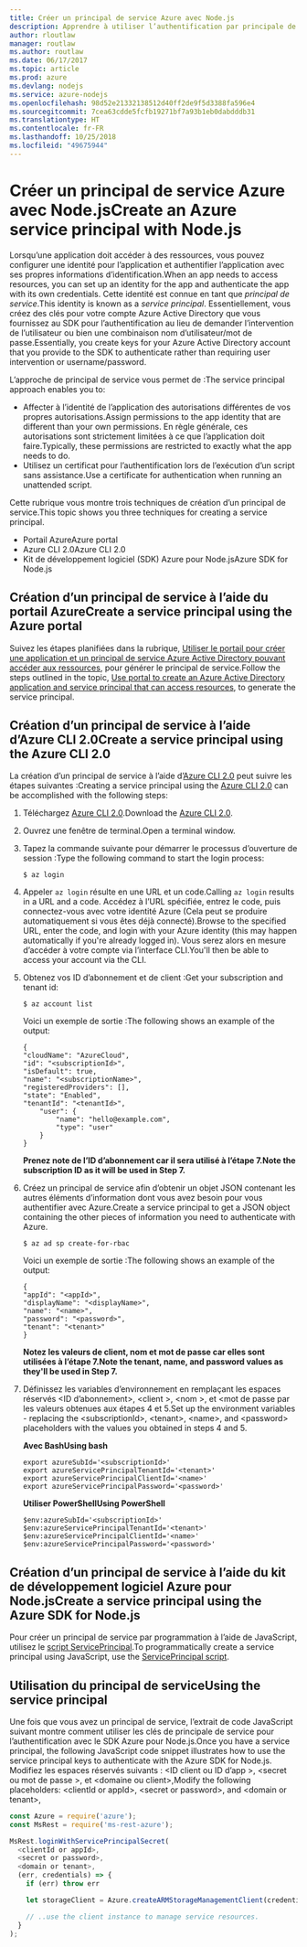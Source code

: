 ```yaml
---
title: Créer un principal de service Azure avec Node.js
description: Apprendre à utiliser l’authentification par principale de service via Node.js
author: rloutlaw
manager: routlaw
ms.author: routlaw
ms.date: 06/17/2017
ms.topic: article
ms.prod: azure
ms.devlang: nodejs
ms.service: azure-nodejs
ms.openlocfilehash: 98d52e21332138512d40ff2de9f5d3388fa596e4
ms.sourcegitcommit: 7cea63cdde5fcfb19271bf7a93b1eb0dabdddb31
ms.translationtype: HT
ms.contentlocale: fr-FR
ms.lasthandoff: 10/25/2018
ms.locfileid: "49675944"
---
```

# <a name="create-an-azure-service-principal-with-nodejs"></a><span data-ttu-id="5945d-103">Créer un principal de service Azure avec Node.js</span><span class="sxs-lookup"><span data-stu-id="5945d-103">Create an Azure service principal with Node.js</span></span> 

<span data-ttu-id="5945d-104">Lorsqu’une application doit accéder à des ressources, vous pouvez configurer une identité pour l’application et authentifier l’application avec ses propres informations d’identification.</span><span class="sxs-lookup"><span data-stu-id="5945d-104">When an app needs to access resources, you can set up an identity for the app and authenticate the app with its own credentials.</span></span> <span data-ttu-id="5945d-105">Cette identité est connue en tant que *principal de service*.</span><span class="sxs-lookup"><span data-stu-id="5945d-105">This identity is known as a *service principal*.</span></span> <span data-ttu-id="5945d-106">Essentiellement, vous créez des clés pour votre compte Azure Active Directory que vous fournissez au SDK pour l’authentification au lieu de demander l’intervention de l’utilisateur ou bien une combinaison nom d’utilisateur/mot de passe.</span><span class="sxs-lookup"><span data-stu-id="5945d-106">Essentially, you create keys for your Azure Active Directory account that you provide to the SDK to authenticate rather than requiring user intervention or username/password.</span></span>

<span data-ttu-id="5945d-107">L’approche de principal de service vous permet de :</span><span class="sxs-lookup"><span data-stu-id="5945d-107">The service principal approach enables you to:</span></span>
- <span data-ttu-id="5945d-108">Affecter à l’identité de l’application des autorisations différentes de vos propres autorisations.</span><span class="sxs-lookup"><span data-stu-id="5945d-108">Assign permissions to the app identity that are different than your own permissions.</span></span> <span data-ttu-id="5945d-109">En règle générale, ces autorisations sont strictement limitées à ce que l’application doit faire.</span><span class="sxs-lookup"><span data-stu-id="5945d-109">Typically, these permissions are restricted to exactly what the app needs to do.</span></span>
- <span data-ttu-id="5945d-110">Utilisez un certificat pour l’authentification lors de l’exécution d’un script sans assistance.</span><span class="sxs-lookup"><span data-stu-id="5945d-110">Use a certificate for authentication when running an unattended script.</span></span>

<span data-ttu-id="5945d-111">Cette rubrique vous montre trois techniques de création d’un principal de service.</span><span class="sxs-lookup"><span data-stu-id="5945d-111">This topic shows you three techniques for creating a service principal.</span></span>

- <span data-ttu-id="5945d-112">Portail Azure</span><span class="sxs-lookup"><span data-stu-id="5945d-112">Azure portal</span></span>
- <span data-ttu-id="5945d-113">Azure CLI 2.0</span><span class="sxs-lookup"><span data-stu-id="5945d-113">Azure CLI 2.0</span></span>
- <span data-ttu-id="5945d-114">Kit de développement logiciel (SDK) Azure pour Node.js</span><span class="sxs-lookup"><span data-stu-id="5945d-114">Azure SDK for Node.js</span></span>

## <a name="create-a-service-principal-using-the-azure-portal"></a><span data-ttu-id="5945d-115">Création d’un principal de service à l’aide du portail Azure</span><span class="sxs-lookup"><span data-stu-id="5945d-115">Create a service principal using the Azure portal</span></span>

<span data-ttu-id="5945d-116">Suivez les étapes planifiées dans la rubrique, [Utiliser le portail pour créer une application et un principal de service Azure Active Directory pouvant accéder aux ressources](https://azure.microsoft.com/documentation/articles/resource-group-create-service-principal-portal/), pour générer le principal de service.</span><span class="sxs-lookup"><span data-stu-id="5945d-116">Follow the steps outlined in the topic, [Use portal to create an Azure Active Directory application and service principal that can access resources](https://azure.microsoft.com/documentation/articles/resource-group-create-service-principal-portal/), to generate the service principal.</span></span>

## <a name="create-a-service-principal-using-the-azure-cli-20"></a><span data-ttu-id="5945d-117">Création d’un principal de service à l’aide d’Azure CLI 2.0</span><span class="sxs-lookup"><span data-stu-id="5945d-117">Create a service principal using the Azure CLI 2.0</span></span>

<span data-ttu-id="5945d-118">La création d’un principal de service à l’aide d’[Azure CLI 2.0](https://docs.microsoft.com/cli/azure/install-az-cli2) peut suivre les étapes suivantes :</span><span class="sxs-lookup"><span data-stu-id="5945d-118">Creating a service principal using the [Azure CLI 2.0](https://docs.microsoft.com/cli/azure/install-az-cli2) can be accomplished with the following steps:</span></span>

1. <span data-ttu-id="5945d-119">Téléchargez [Azure CLI 2.0](https://docs.microsoft.com/cli/azure/install-az-cli2).</span><span class="sxs-lookup"><span data-stu-id="5945d-119">Download the [Azure CLI 2.0](https://docs.microsoft.com/cli/azure/install-az-cli2).</span></span>

2. <span data-ttu-id="5945d-120">Ouvrez une fenêtre de terminal.</span><span class="sxs-lookup"><span data-stu-id="5945d-120">Open a terminal window.</span></span>

3. <span data-ttu-id="5945d-121">Tapez la commande suivante pour démarrer le processus d’ouverture de session :</span><span class="sxs-lookup"><span data-stu-id="5945d-121">Type the following command to start the login process:</span></span>

    ```shell
    $ az login
    ```

4. <span data-ttu-id="5945d-122">Appeler `az login` résulte en une URL et un code.</span><span class="sxs-lookup"><span data-stu-id="5945d-122">Calling `az login` results in a URL and a code.</span></span> <span data-ttu-id="5945d-123">Accédez à l’URL spécifiée, entrez le code, puis connectez-vous avec votre identité Azure (Cela peut se produire automatiquement si vous êtes déjà connecté).</span><span class="sxs-lookup"><span data-stu-id="5945d-123">Browse to the specified URL, enter the code, and login with your Azure identity (this may happen automatically if you're already logged in).</span></span> <span data-ttu-id="5945d-124">Vous serez alors en mesure d’accéder à votre compte via l’interface CLI.</span><span class="sxs-lookup"><span data-stu-id="5945d-124">You'll then be able to access your account via the CLI.</span></span>

5. <span data-ttu-id="5945d-125">Obtenez vos ID d’abonnement et de client :</span><span class="sxs-lookup"><span data-stu-id="5945d-125">Get your subscription and tenant id:</span></span>

    ```shell
    $ az account list
    ```

    <span data-ttu-id="5945d-126">Voici un exemple de sortie :</span><span class="sxs-lookup"><span data-stu-id="5945d-126">The following shows an example of the output:</span></span>

    ```shell
    {
    "cloudName": "AzureCloud",
    "id": "<subscriptionId>",
    "isDefault": true,
    "name": "<subscriptionName>",
    "registeredProviders": [],
    "state": "Enabled",
    "tenantId": "<tenantId>",
        "user": {
            "name": "hello@example.com",
            "type": "user"
        }
    }
    ```

    <span data-ttu-id="5945d-127">**Prenez note de l’ID d’abonnement car il sera utilisé à l’étape 7.**</span><span class="sxs-lookup"><span data-stu-id="5945d-127">**Note the subscription ID as it will be used in Step 7.**</span></span>

6. <span data-ttu-id="5945d-128">Créez un principal de service afin d’obtenir un objet JSON contenant les autres éléments d’information dont vous avez besoin pour vous authentifier avec Azure.</span><span class="sxs-lookup"><span data-stu-id="5945d-128">Create a service principal to get a JSON object containing the other pieces of information you need to authenticate with Azure.</span></span>

    ```shell
    $ az ad sp create-for-rbac
    ```

    <span data-ttu-id="5945d-129">Voici un exemple de sortie :</span><span class="sxs-lookup"><span data-stu-id="5945d-129">The following shows an example of the output:</span></span>

    ```shell
    {
    "appId": "<appId>",
    "displayName": "<displayName>",
    "name": "<name>",
    "password": "<password>",
    "tenant": "<tenant>"
    }
    ```

    <span data-ttu-id="5945d-130">**Notez les valeurs de client, nom et mot de passe car elles sont utilisées à l’étape 7.**</span><span class="sxs-lookup"><span data-stu-id="5945d-130">**Note the tenant, name, and password values as they'll be used in Step 7.**</span></span>

7. <span data-ttu-id="5945d-131">Définissez les variables d’environnement en remplaçant les espaces réservés &lt;ID d’abonnement>, &lt;client >, &lt;nom >, et &lt;mot de passe par les valeurs obtenues aux étapes 4 et 5.</span><span class="sxs-lookup"><span data-stu-id="5945d-131">Set up the environment variables - replacing the &lt;subscriptionId>, &lt;tenant>, &lt;name>, and &lt;password> placeholders with the values you obtained in steps 4 and 5.</span></span> 

    <span data-ttu-id="5945d-132">**Avec Bash**</span><span class="sxs-lookup"><span data-stu-id="5945d-132">**Using bash**</span></span>

    ```shell
    export azureSubId='<subscriptionId>'
    export azureServicePrincipalTenantId='<tenant>'
    export azureServicePrincipalClientId='<name>'
    export azureServicePrincipalPassword='<password>'
    ```

    <span data-ttu-id="5945d-133">**Utiliser PowerShell**</span><span class="sxs-lookup"><span data-stu-id="5945d-133">**Using PowerShell**</span></span>

    ```shell
    $env:azureSubId='<subscriptionId>'
    $env:azureServicePrincipalTenantId='<tenant>'
    $env:azureServicePrincipalClientId='<name>'
    $env:azureServicePrincipalPassword='<password>'
    ```

## <a name="create-a-service-principal-using-the-azure-sdk-for-nodejs"></a><span data-ttu-id="5945d-134">Création d’un principal de service à l’aide du kit de développement logiciel Azure pour Node.js</span><span class="sxs-lookup"><span data-stu-id="5945d-134">Create a service principal using the Azure SDK for Node.js</span></span>

<span data-ttu-id="5945d-135">Pour créer un principal de service par programmation à l’aide de JavaScript, utilisez le [script ServicePrincipal](https://github.com/Azure/azure-sdk-for-node/tree/master/Documentation/ServicePrincipal).</span><span class="sxs-lookup"><span data-stu-id="5945d-135">To programmatically create a service principal using JavaScript, use the [ServicePrincipal script](https://github.com/Azure/azure-sdk-for-node/tree/master/Documentation/ServicePrincipal).</span></span>   

## <a name="using-the-service-principal"></a><span data-ttu-id="5945d-136">Utilisation du principal de service</span><span class="sxs-lookup"><span data-stu-id="5945d-136">Using the service principal</span></span>

<span data-ttu-id="5945d-137">Une fois que vous avez un principal de service, l’extrait de code JavaScript suivant montre comment utiliser les clés de principale de service pour l’authentification avec le SDK Azure pour Node.js.</span><span class="sxs-lookup"><span data-stu-id="5945d-137">Once you have a service principal, the following JavaScript code snippet illustrates how to use the service principal keys to authenticate with the Azure SDK for Node.js.</span></span> <span data-ttu-id="5945d-138">Modifiez les espaces réservés suivants : &lt;ID client ou ID d’app >, &lt;secret ou mot de passe >, et &lt;domaine ou client>,</span><span class="sxs-lookup"><span data-stu-id="5945d-138">Modify the following placeholders: &lt;clientId or appId>, &lt;secret or password>, and &lt;domain or tenant>,</span></span>

```javascript
const Azure = require('azure');
const MsRest = require('ms-rest-azure');

MsRest.loginWithServicePrincipalSecret(
  <clientId or appId>,
  <secret or password>,
  <domain or tenant>,
  (err, credentials) => {
    if (err) throw err

    let storageClient = Azure.createARMStorageManagementClient(credentials, '<azure-subscription-id>');

    // ..use the client instance to manage service resources.
  }
);
```
